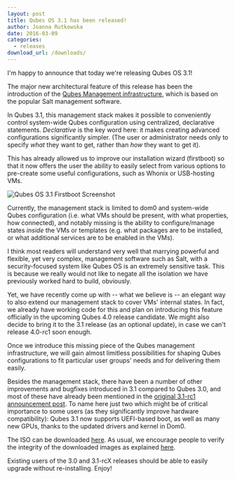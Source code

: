 ```yaml
---
layout: post
title: Qubes OS 3.1 has been released!
author: Joanna Rutkowska
date: 2016-03-09
categories:
  - releases
download_url: /downloads/
---
```


I'm happy to announce that today we're releasing Qubes OS 3.1!

The major new architectural feature of this release has been the introduction of
the [Qubes Management
infrastructure](/news/2015/12/14/mgmt-stack/), which is
based on the popular Salt management software.

In Qubes 3.1, this management stack makes it possible to conveniently control
system-wide Qubes configuration using centralized, declarative statements.
_Declarative_ is the key word here: it makes creating advanced configurations
significantly simpler. (The user or administrator needs only to specify _what_
they want to get, rather than _how_ they want to get it).

This has already allowed us to improve our installation wizard (firstboot) so
that it now offers the user the ability to easily select from various options to
pre-create some useful configurations, such as Whonix or USB-hosting VMs.

![Qubes OS 3.1 Firstboot Screenshot](/attachment/site/qubes-31-firstboot-mgmt.png)

Currently, the management stack is limited to dom0 and system-wide Qubes
configuration (i.e. what VMs should be present, with what properties, how
connected), and notably missing is the ability to configure/manage states
_inside_ the VMs or templates (e.g. what packages are to be installed, or what
additional services are to be enabled in the VMs).

I think most readers will understand very well that marrying powerful and
flexible, yet very complex, management software such as Salt, with a
security-focused system like Qubes OS is an extremely sensitive task. This is
because we really would not like to negate all the isolation we have previously
worked hard to build, obviously.

Yet, we have recently come up with -- what we believe is -- an elegant way to
also extend our management stack to cover VMs' internal states. In fact, we
already have working code for this and plan on introducing this feature
officially in the upcoming Qubes 4.0 release candidate. We might also decide to
bring it to the 3.1 release (as an optional update), in case we can't release
4.0-rc1 soon enough.

Once we introduce this missing piece of the Qubes management infrastructure, we
will gain almost limitless possibilities for shaping Qubes configurations to fit
particular user groups' needs and for delivering them easily.

Besides the management stack, there have been a number of other improvements and
bugfixes introduced in 3.1 compared to Qubes 3.0, and most of these have already
been mentioned in the [original 3.1-rc1 announcement
post](/news/2015/12/08/qubes-OS-3-1-rc1-has-been-released/).
To name here just two which might be of critical importance to some users
(as they significantly improve hardware compatibility): Qubes 3.1 now supports
UEFI-based boot, as well as many new GPUs, thanks to the updated drivers and
kernel in Dom0.

The ISO can be downloaded [here](/downloads/). As usual, we encourage people to
verify the integrity of the downloaded images as explained
[here](/doc/verifying-signatures/).

Existing users of the 3.0 and 3.1-rcX releases should be able to easily upgrade
without re-installing. Enjoy!
